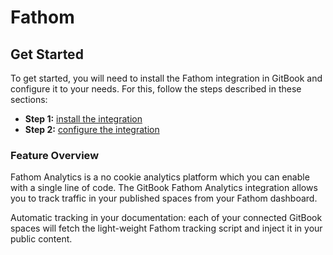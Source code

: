 # Fathom

## Get Started

To get started, you will need to install the Fathom integration in GitBook and configure it to your needs. For this, follow the steps described in these sections:

* **Step 1:** [install the integration](../install-an-integration.md)
* **Step 2:** [configure the integration](configure-the-fathom-integration.md)

### Feature Overview

Fathom Analytics is a no cookie analytics platform which you can enable with a single line of code. The GitBook Fathom Analytics integration allows you to track traffic in your published spaces from your Fathom dashboard.

Automatic tracking in your documentation: each of your connected GitBook spaces will fetch the light-weight Fathom tracking script and inject it in your public content.
